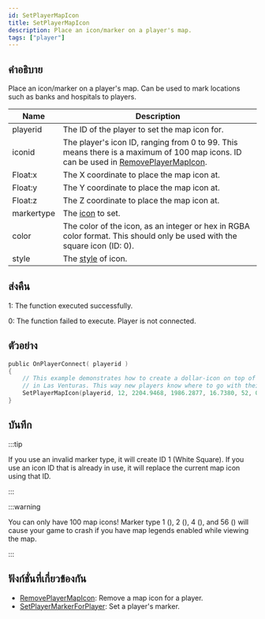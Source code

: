 ```yaml
---
id: SetPlayerMapIcon
title: SetPlayerMapIcon
description: Place an icon/marker on a player's map.
tags: ["player"]
---
```


## คำอธิบาย

Place an icon/marker on a player's map. Can be used to mark locations such as banks and hospitals to players.

| Name       | Description                                                                                                                                                                         |
| ---------- | ----------------------------------------------------------------------------------------------------------------------------------------------------------------------------------- |
| playerid   | The ID of the player to set the map icon for.                                                                                                                                       |
| iconid     | The player's icon ID, ranging from 0 to 99. This means there is a maximum of 100 map icons. ID can be used in [RemovePlayerMapIcon](/docs/scripting/functions/RemovePlayerMapIcon). |
| Float:x    | The X coordinate to place the map icon at.                                                                                                                                          |
| Float:y    | The Y coordinate to place the map icon at.                                                                                                                                          |
| Float:z    | The Z coordinate to place the map icon at.                                                                                                                                          |
| markertype | The [icon](/docs/scripting/resources/mapicons) to set.                                                                                                                              |
| color      | The color of the icon, as an integer or hex in RGBA color format. This should only be used with the square icon (ID: 0).                                                            |
| style      | The [style](/docs/scripting/resources/mapiconstyles) of icon.                                                                                                                       |

## ส่งคืน

1: The function executed successfully.

0: The function failed to execute. Player is not connected.

## ตัวอย่าง

```c
public OnPlayerConnect( playerid )
{
    // This example demonstrates how to create a dollar-icon on top of a 24/7 located
    // in Las Venturas. This way new players know where to go with their money!
    SetPlayerMapIcon(playerid, 12, 2204.9468, 1986.2877, 16.7380, 52, 0, MAPICON_LOCAL);
}
```

## บันทึก

:::tip

If you use an invalid marker type, it will create ID 1 (White Square). If you use an icon ID that is already in use, it will replace the current map icon using that ID.

:::

:::warning

You can only have 100 map icons! Marker type 1 (), 2 (), 4 (), and 56 () will cause your game to crash if you have map legends enabled while viewing the map.

:::

## ฟังก์ชั่นที่เกี่ยวข้องกัน

- [RemovePlayerMapIcon](/docs/scripting/functions/RemovePlayerMapIcon): Remove a map icon for a player.
- [SetPlayerMarkerForPlayer](/docs/scripting/functions/SetPlayerMarkerForPlayer): Set a player's marker.
